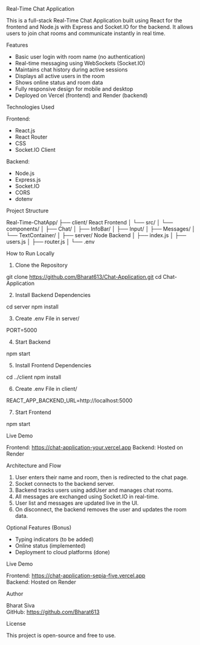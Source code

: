 Real-Time Chat Application

This is a full-stack Real-Time Chat Application built using React for the frontend and Node.js with Express and Socket.IO for the backend. It allows users to join chat rooms and communicate instantly in real time.

Features

- Basic user login with room name (no authentication)
- Real-time messaging using WebSockets (Socket.IO)
- Maintains chat history during active sessions
- Displays all active users in the room
- Shows online status and room data
- Fully responsive design for mobile and desktop
- Deployed on Vercel (frontend) and Render (backend)

Technologies Used

Frontend:
- React.js
- React Router
- CSS
- Socket.IO Client

Backend:
- Node.js
- Express.js
- Socket.IO
- CORS
- dotenv

Project Structure

Real-Time-ChatApp/
├── client/        React Frontend
│   └── src/
│       └── components/
│           ├── Chat/
│           ├── InfoBar/
│           ├── Input/
│           ├── Messages/
│           └── TextContainer/
│
├── server/        Node Backend
│   ├── index.js
│   ├── users.js
│   ├── router.js
│   └── .env

How to Run Locally

1. Clone the Repository

git clone https://github.com/Bharat613/Chat-Application.git
cd Chat-Application

2. Install Backend Dependencies

cd server
npm install

3. Create .env File in server/

PORT=5000

4. Start Backend

npm start

5. Install Frontend Dependencies

cd ../client
npm install

6. Create .env File in client/

REACT_APP_BACKEND_URL=http://localhost:5000

7. Start Frontend

npm start

Live Demo

Frontend: https://chat-application-your.vercel.app
Backend: Hosted on Render

Architecture and Flow

1. User enters their name and room, then is redirected to the chat page.
2. Socket connects to the backend server.
3. Backend tracks users using addUser and manages chat rooms.
4. All messages are exchanged using Socket.IO in real-time.
5. User list and messages are updated live in the UI.
6. On disconnect, the backend removes the user and updates the room data.

Optional Features (Bonus)

- Typing indicators (to be added)
- Online status (implemented)
- Deployment to cloud platforms (done)

Live Demo

Frontend: https://chat-application-sepia-five.vercel.app  
Backend: Hosted on Render

Author

Bharat Siva  
GitHub: https://github.com/Bharat613

License

This project is open-source and free to use.
